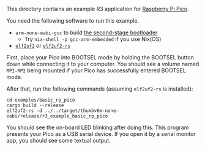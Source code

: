 This directory contains an example R3 application for [Raspberry Pi Pico].

[Raspberry Pi Pico]: https://pico.raspberrypi.org/

You need the following software to run this example.

 - `arm-none-eabi-gcc` to build [the second-stage bootloader](https://crates.io/crates/rp2040-boot2)
     - Try `nix-shell -p gcc-arm-embedded` if you use Nix(OS)
 - [`elf2uf2`](https://github.com/raspberrypi/pico-sdk/tree/master/tools/elf2uf2) or [`elf2uf2-rs`](https://github.com/jonil/elf2uf2-rs)

First, place your Pico into BOOTSEL mode by holding the BOOTSEL button down while connecting it to your computer. You should see a volume named `RPI-RP2`  being mounted if your Pico has successfully entered BOOTSEL mode.

After that, run the following commands (assuming `elf2uf2-rs` is installed):

```shell
cd examples/basic_rp_pico
cargo build --release
elf2uf2-rs -d ../../target/thumbv6m-none-eabi/release/r3_example_basic_rp_pico
```

You should see the on-board LED blinking after doing this. This program presents your Pico as a USB serial device. If you open it by a serial monitor app, you should see some textual output.
